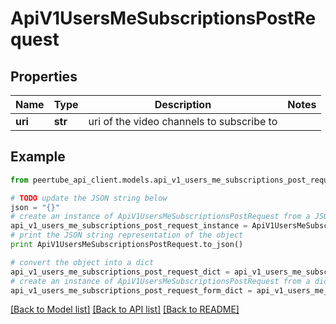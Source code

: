 # ApiV1UsersMeSubscriptionsPostRequest


## Properties
Name | Type | Description | Notes
------------ | ------------- | ------------- | -------------
**uri** | **str** | uri of the video channels to subscribe to | 

## Example

```python
from peertube_api_client.models.api_v1_users_me_subscriptions_post_request import ApiV1UsersMeSubscriptionsPostRequest

# TODO update the JSON string below
json = "{}"
# create an instance of ApiV1UsersMeSubscriptionsPostRequest from a JSON string
api_v1_users_me_subscriptions_post_request_instance = ApiV1UsersMeSubscriptionsPostRequest.from_json(json)
# print the JSON string representation of the object
print ApiV1UsersMeSubscriptionsPostRequest.to_json()

# convert the object into a dict
api_v1_users_me_subscriptions_post_request_dict = api_v1_users_me_subscriptions_post_request_instance.to_dict()
# create an instance of ApiV1UsersMeSubscriptionsPostRequest from a dict
api_v1_users_me_subscriptions_post_request_form_dict = api_v1_users_me_subscriptions_post_request.from_dict(api_v1_users_me_subscriptions_post_request_dict)
```
[[Back to Model list]](../README.md#documentation-for-models) [[Back to API list]](../README.md#documentation-for-api-endpoints) [[Back to README]](../README.md)


